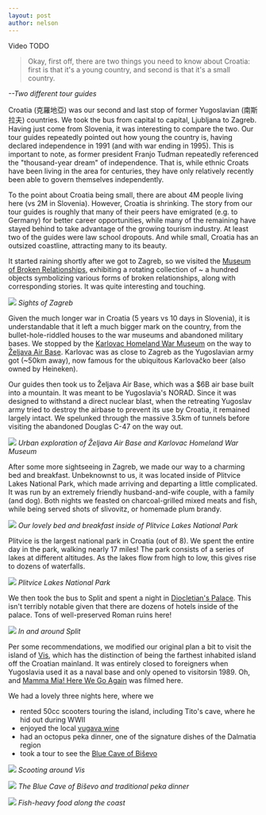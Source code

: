 ```yaml
---
layout: post
author: nelson
---
```


Video
TODO

> Okay, first off, there are two things you need to know about Croatia: first is that it's a young country, and second is that it's a small country.

*--Two different tour guides*

Croatia (克羅地亞) was our second and last stop of former Yugoslavian (南斯拉夫) countries. We took the bus from capital to capital, Ljubljana to Zagreb. Having just come from Slovenia, it was interesting to compare the two. Our tour guides repeatedly pointed out how young the country is, having declared independence in 1991 (and with war ending in 1995). This is important to note, as former president Franjo Tuđman repeatedly referenced the "thousand-year dream" of independence. That is, while ethnic Croats have been living in the area for centuries, they have only relatively recently been able to govern themselves independently.

To the point about Croatia being small, there are about 4M people living here (vs 2M in Slovenia). However, Croatia is shrinking. The story from our tour guides is roughly that many of their peers have emigrated (e.g. to Germany) for better career opportunities, while many of the remaining have stayed behind to take advantage of the growing tourism industry. At least two of the guides were law school dropouts. And while small, Croatia has an outsized coastline, attracting many to its beauty.

It started raining shortly after we got to Zagreb, so we visited the [Museum of Broken Relationships](https://brokenships.com), exhibiting a rotating collection of ~ a hundred objects symbolizing various forms of broken relationships, along with corresponding stories. It was quite interesting and touching.

![](/images/44.jpg)
*Sights of Zagreb*

Given the much longer war in Croatia (5 years vs 10 days in Slovenia), it is understandable that it left a much bigger mark on the country, from the bullet-hole-riddled houses to the war museums and abandoned military bases. We stopped by the [Karlovac Homeland War Museum](https://visitkarlovac.hr/the-homeland-war-museum/?lang=en) on the way to [Željava Air Base](https://en.wikipedia.org/wiki/Željava_Air_Base). Karlovac was as close to Zagreb as the Yugoslavian army got (~50km away), now famous for the ubiquitous Karlovačko beer (also owned by Heineken).

Our guides then took us to Željava Air Base, which was a $6B air base built into a mountain. It was meant to be Yugoslavia's NORAD. Since it was designed to withstand a direct nuclear blast, when the retreating Yugoslav army tried to destroy the airbase to prevent its use by Croatia, it remained largely intact. We spelunked through the massive 3.5km of tunnels before visiting the abandoned Douglas C-47 on the way out.

![](/images/45.jpg)
*Urban exploration of Željava Air Base and Karlovac Homeland War Museum*

After some more sightseeing in Zagreb, we made our way to a charming bed and breakfast. Unbeknownst to us, it was located inside of Plitvice Lakes National Park, which made arriving and departing a little complicated. It was run by an extremely friendly husband-and-wife couple, with a family (and dog). Both nights we feasted on charcoal-grilled mixed meats and fish, while being served shots of slivovitz, or homemade plum brandy.

![](/images/46.jpg)
*Our lovely bed and breakfast inside of Plitvice Lakes National Park*

Plitvice is the largest national park in Croatia (out of 8). We spent the entire day in the park, walking nearly 17 miles! The park consists of a series of lakes at different altitudes. As the lakes flow from high to low, this gives rise to dozens of waterfalls.

![](/images/47.jpg)
*Plitvice Lakes National Park*

We then took the bus to Split and spent a night in [Diocletian's Palace](https://en.wikipedia.org/wiki/Diocletian%27s_Palace). This isn't terribly notable given that there are dozens of hotels inside of the palace. Tons of well-preserved Roman ruins here!

![](/images/48.jpg)
*In and around Split*

Per some recommendations, we modified our original plan a bit to visit the island of [Vis](https://en.wikipedia.org/wiki/Vis_(island)), which has the distinction of being the farthest inhabited island off the Croatian mainland. It was entirely closed to foreigners when Yugoslavia used it as a naval base and only opened to visitorsin 1989. Oh, and [Mamma Mia! Here We Go Again](https://en.wikipedia.org/wiki/Mamma_Mia!_Here_We_Go_Again) was filmed here.

We had a lovely three nights here, where we

* rented 50cc scooters touring the island, including Tito's cave, where he hid out during WWII
* enjoyed the local [vugava wine](https://en.wikipedia.org/wiki/Vugava)
* had an octopus peka dinner, one of the signature dishes of the Dalmatia region
* took a tour to see the [Blue Cave of Biševo](https://en.wikipedia.org/wiki/Blue_Grotto_(Biševo))

![](/images/50.jpg)
*Scooting around Vis*

![](/images/51.jpg)
*The Blue Cave of Biševo and traditional peka dinner*

![](/images/49.jpg)
*Fish-heavy food along the coast*
